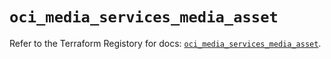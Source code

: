 # `oci_media_services_media_asset`

Refer to the Terraform Registory for docs: [`oci_media_services_media_asset`](https://registry.terraform.io/providers/oracle/oci/6.18.0/docs/resources/media_services_media_asset).
